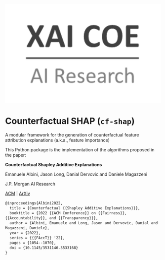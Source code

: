 <img src="./assets/xai_coe-logo.png" alt="Explainale AI Center of Excellence Logo">


# Counterfactual SHAP (`cf-shap`)
A modular framework for the generation of counterfactual feature attribution explanations (a.k.a., feature importance)

This Python package is the implementation of the algorithms proposed in the paper:

**Counterfactual Shapley Additive Explanations** 

Emanuele Albini, Jason Long, Danial Dervovic and Daniele Magazzeni

J.P. Morgan AI Research

[ACM](https://dl-acm-org.iclibezp1.cc.ic.ac.uk/doi/abs/10.1145/3531146.3533168) | [ArXiv](https://arxiv.org/abs/2110.14270)
 

```
@inproceedings{Albini2022,
  title = {Counterfactual {{Shapley Additive Explanations}}},
  booktitle = {2022 {{ACM Conference}} on {{Fairness}}, {{Accountability}}, and {{Transparency}}},
  author = {Albini, Emanuele and Long, Jason and Dervovic, Danial and Magazzeni, Daniele},
  year = {2022},
  series = {{{FAccT}} '22},
  pages = {1054--1070},
  doi = {10.1145/3531146.3533168}
}
```




